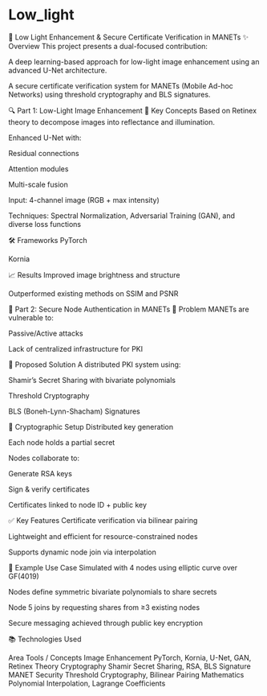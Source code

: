 # Low_light
📄 Low Light Enhancement & Secure Certificate Verification in MANETs
✨ Overview
This project presents a dual-focused contribution:

A deep learning-based approach for low-light image enhancement using an advanced U-Net architecture.

A secure certificate verification system for MANETs (Mobile Ad-hoc Networks) using threshold cryptography and BLS signatures.

🔍 Part 1: Low-Light Image Enhancement
🧠 Key Concepts
Based on Retinex theory to decompose images into reflectance and illumination.

Enhanced U-Net with:

Residual connections

Attention modules

Multi-scale fusion

Input: 4-channel image (RGB + max intensity)

Techniques: Spectral Normalization, Adversarial Training (GAN), and diverse loss functions

🛠️ Frameworks
PyTorch

Kornia

📈 Results
Improved image brightness and structure

Outperformed existing methods on SSIM and PSNR

🔐 Part 2: Secure Node Authentication in MANETs
🚨 Problem
MANETs are vulnerable to:

Passive/Active attacks

Lack of centralized infrastructure for PKI

🧩 Proposed Solution
A distributed PKI system using:

Shamir’s Secret Sharing with bivariate polynomials

Threshold Cryptography

BLS (Boneh-Lynn-Shacham) Signatures

🔧 Cryptographic Setup
Distributed key generation

Each node holds a partial secret

Nodes collaborate to:

Generate RSA keys

Sign & verify certificates

Certificates linked to node ID + public key

✅ Key Features
Certificate verification via bilinear pairing

Lightweight and efficient for resource-constrained nodes

Supports dynamic node join via interpolation

🧪 Example Use Case
Simulated with 4 nodes using elliptic curve over GF(4019)

Nodes define symmetric bivariate polynomials to share secrets

Node 5 joins by requesting shares from ≥3 existing nodes

Secure messaging achieved through public key encryption

📚 Technologies Used

Area	Tools / Concepts
Image Enhancement	PyTorch, Kornia, U-Net, GAN, Retinex Theory
Cryptography	Shamir Secret Sharing, RSA, BLS Signature
MANET Security	Threshold Cryptography, Bilinear Pairing
Mathematics	Polynomial Interpolation, Lagrange Coefficients
